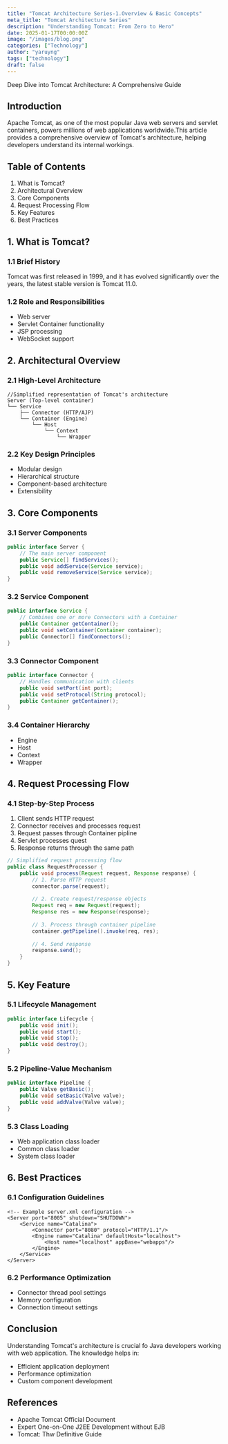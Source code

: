 ```yaml
---
title: "Tomcat Architecture Series-1.Overview & Basic Concepts"
meta_title: "Tomcat Architecture Series"
description: "Understanding Tomcat: From Zero to Hero"
date: 2025-01-17T00:00:00Z
image: "/images/blog.png"
categories: ["Technology"]
author: "yaruyng"
tags: ["technology"]
draft: false
---
```


Deep Dive into Tomcat Architecture: A Comprehensive Guide



## Introduction
Apache Tomcat, as one of the most popular Java web servers and servlet containers, powers millions of web applications worldwide.This article provides a comprehensive overview of Tomcat's architecture, helping developers understand its internal workings.

## Table of Contents
1. What is Tomcat?
2. Architectural Overview
3. Core Components
4. Request Processing Flow
5. Key Features
6. Best Practices

## 1. What is Tomcat?
### 1.1 Brief History
Tomcat was first released in 1999, and it has evolved significantly over the years, the latest stable version is Tomcat 11.0.

### 1.2 Role and Responsibilities
- Web server 
- Servlet Container functionality
- JSP processing
- WebSocket support

## 2. Architectural Overview
### 2.1 High-Level Architecture
```shell
//Simplified representation of Tomcat's architecture
Server (Top-level container)
└── Service
    ├── Connector (HTTP/AJP)
    └── Container (Engine)
        └── Host
            └── Context
                └── Wrapper
```

### 2.2 Key Design Principles

- Modular design
- Hierarchical structure
- Component-based architecture
- Extensibility

## 3. Core Components
### 3.1 Server Components
```java
public interface Server {
    // The main server component
    public Service[] findServices();
    public void addService(Service service);
    public void removeService(Service service);
}

```
### 3.2 Service Component
```java
public interface Service {
    // Combines one or more Connectors with a Container
    public Container getContainer();
    public void setContainer(Container container);
    public Connector[] findConnectors();
}

```
### 3.3 Connector Component
```java
public interface Connector {
    // Handles communication with clients
    public void setPort(int port);
    public void setProtocol(String protocol);
    public Container getContainer();
}

```
### 3.4 Container Hierarchy
- Engine
- Host
- Context
- Wrapper

## 4. Request Processing Flow
### 4.1 Step-by-Step Process
1. Client sends HTTP request
2. Connector receives and processes request
3. Request passes through Container pipline
4. Servlet processes quest
5. Response returns through the same path
```java
// Simplified request processing flow
public class RequestProcessor {
    public void process(Request request, Response response) {
        // 1. Parse HTTP request
        connector.parse(request);
        
        // 2. Create request/response objects
        Request req = new Request(request);
        Response res = new Response(response);
        
        // 3. Process through container pipeline
        container.getPipeline().invoke(req, res);
        
        // 4. Send response
        response.send();
    }
}

```

## 5. Key Feature
### 5.1 Lifecycle Management
```java
public interface Lifecycle {
    public void init();
    public void start();
    public void stop();
    public void destroy();
}

```

### 5.2 Pipeline-Value Mechanism
```java
public interface Pipeline {
    public Valve getBasic();
    public void setBasic(Valve valve);
    public void addValve(Valve valve);
}

```
### 5.3 Class Loading
- Web application class loader
- Common class loader
- System class loader

## 6. Best Practices
### 6.1 Configuration Guidelines
```shell
<!-- Example server.xml configuration -->
<Server port="8005" shutdown="SHUTDOWN">
    <Service name="Catalina">
        <Connector port="8080" protocol="HTTP/1.1"/>
        <Engine name="Catalina" defaultHost="localhost">
            <Host name="localhost" appBase="webapps"/>
        </Engine>
    </Service>
</Server>

```
### 6.2 Performance Optimization
- Connector thread pool settings
- Memory configuration
- Connection timeout settings

## Conclusion

Understanding Tomcat's architecture is crucial fo Java developers working with web application.
The knowledge helps in:
- Efficient application deployment
- Performance optimization
- Custom component development

## References
- Apache Tomcat Official Document
- Expert One-on-One J2EE Development without EJB
- Tomcat: Thw Definitive Guide
